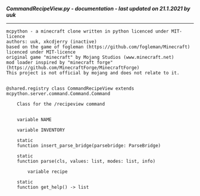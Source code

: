 ***CommandRecipeView.py - documentation - last updated on 21.1.2021 by uuk***
___

    mcpython - a minecraft clone written in python licenced under MIT-licence
    authors: uuk, xkcdjerry (inactive)
    based on the game of fogleman (https://github.com/fogleman/Minecraft) licenced under MIT-licence
    original game "minecraft" by Mojang Studios (www.minecraft.net)
    mod loader inspired by "minecraft forge" (https://github.com/MinecraftForge/MinecraftForge)
    This project is not official by mojang and does not relate to it.


    @shared.registry class CommandRecipeView extends mcpython.server.command.Command.Command
        
        Class for the /recipeview command


        variable NAME

        variable INVENTORY

        static
        function insert_parse_bridge(parsebridge: ParseBridge)

        static
        function parse(cls, values: list, modes: list, info)

            variable recipe

        static
        function get_help() -> list